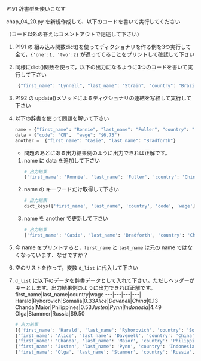 P191 辞書型を使いこなす

chap_04_20.py を新規作成して、以下のコードを書いて実行してください

（コード以外の答えはコメントアウトで記述して下さい）

1. P191 の 組み込み関数dict()を使ってディクショナリを作る例を3つ実行して全て，`{'one':1, 'two':2}` が返ってくることをプリントして確認して下さい
1. 同様にdict()関数を使って，以下の出力になるように3つのコードを書いて実行して下さい
    ```python
     {"first_name": "Lynnell", "last_name": "Strain", "country": "Brazil"}
    ```
1. P192 の update()メソッドによるディクショナリの連結を写経して実行して下さい
1. 以下の辞書を使って問題を解いて下さい
    ```python 
    name = {"first_name": "Ronnie", "last_name": "Fuller", "country": "China"}
    data = {"code": "CN",  "wage": "$6.75"}
    another =  {"first_name": "Casie", "last_name": "Bradforth"}
    ```
    + 問題のあとにある出力結果例のように出力できれば正解です。
    1. name に data を追加して下さい
        ```python
        # 出力結果
        {'first_name': 'Ronnie', 'last_name': 'Fuller', 'country': 'China', 'code': 'CN', 'wage': '$6.75'}
        ```
    1. name の キーワードだけ取得して下さい
        ```python
        # 出力結果
        dict_keys(['first_name', 'last_name', 'country', 'code', 'wage'])
        ```
    1. name を another で更新して下さい
        ```python
        # 出力結果
        {'first_name': 'Casie', 'last_name': 'Bradforth', 'country': 'China', 'code': 'CN', 'wage': '$6.75'}
        ```
1. 今 name をプリントすると，`first_name` と `last_name` は元の name ではなくなっています．なぜですか？
1. 空のリストを作って，変数 `d_list` に代入して下さい
1. `d_list` に以下のデータを辞書データとして入れて下さい。ただしヘッダーがキーとします。出力結果例のように出力できれば正解です。
    first_name|last_name|country|wage
    ---|---|---|---|
    Harald|Ryhorovich|Somalia|$0.33
    Alice|Davenell|China|$0.13
    Chanda|Maior|Philippines|$0.53
    Justen|Pynn|Indonesia|$4.49
    Olga|Stammer|Russia|$9.50

    ```python
    # 出力結果
    [{'first_name': 'Harald', 'last_name': 'Ryhorovich', 'country': 'Somalia', 'wage': '$0.33'}, 
    {'first_name': 'Alice', 'last_name': 'Davenell', 'country': 'China', 'wage': '$0.13'}, 
    {'first_name': 'Chanda', 'last_name': 'Maior', 'country': 'Philippines', 'wage': '$0.53'}, 
    {'first_name': 'Justen', 'last_name': 'Pynn', 'country': 'Indonesia', 'wage': '$4.49'}, 
    {'first_name': 'Olga', 'last_name': 'Stammer', 'country': 'Russia', 'wage': '$9.50'}]
    ```




